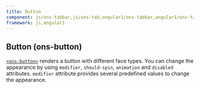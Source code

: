 ```yaml
---
title: Button
component: js/ons-tabbar,js/ons-tab,angular1/ons-tabbar,angular1/ons-tab
framework: js,angular1
---
```


## Button (ons-button)

[`<ons-button>`](/v2/docs/js/ons-button.html) renders a button with different face types. You can change the appearance by using `modifier`, `should-spin`, `animation` and `disabled` attributes. `modifier` attribute provides several predefined values to change the appearance.
